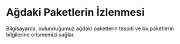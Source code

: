 # Ağdaki Paketlerin İzlenmesi  
Bilgisayarda, bulunduğumuz ağdaki paketlerin tespiti ve bu paketlerin  bilgilerine erişmemizi sağlar.
